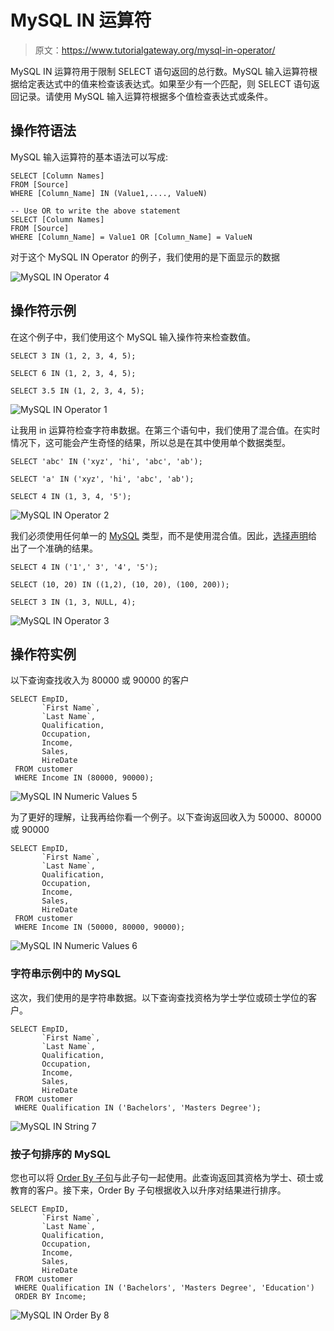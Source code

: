 # MySQL IN 运算符

> 原文：<https://www.tutorialgateway.org/mysql-in-operator/>

MySQL IN 运算符用于限制 SELECT 语句返回的总行数。MySQL 输入运算符根据给定表达式中的值来检查该表达式。如果至少有一个匹配，则 SELECT 语句返回记录。请使用 MySQL 输入运算符根据多个值检查表达式或条件。

## 操作符语法

MySQL 输入运算符的基本语法可以写成:

```
SELECT [Column Names] 
FROM [Source] 
WHERE [Column_Name] IN (Value1,...., ValueN) 

-- Use OR to write the above statement 
SELECT [Column Names] 
FROM [Source] 
WHERE [Column_Name] = Value1 OR [Column_Name] = ValueN 
```

对于这个 MySQL IN Operator 的例子，我们使用的是下面显示的数据

![MySQL IN Operator 4](img/e721e065d3732801614076c1922470e9.png)

## 操作符示例

在这个例子中，我们使用这个 MySQL 输入操作符来检查数值。

```
SELECT 3 IN (1, 2, 3, 4, 5);

SELECT 6 IN (1, 2, 3, 4, 5);

SELECT 3.5 IN (1, 2, 3, 4, 5);
```

![MySQL IN Operator 1](img/0cefce82d0ef26b98821972ad9a1fe6c.png)

让我用 in 运算符检查字符串数据。在第三个语句中，我们使用了混合值。在实时情况下，这可能会产生奇怪的结果，所以总是在其中使用单个数据类型。

```
SELECT 'abc' IN ('xyz', 'hi', 'abc', 'ab');

SELECT 'a' IN ('xyz', 'hi', 'abc', 'ab');

SELECT 4 IN (1, 3, 4, '5');
```

![MySQL IN Operator 2](img/9472be5c3710b6faff92ebde4111c3ab.png)

我们必须使用任何单一的 [MySQL](https://www.tutorialgateway.org/mysql-tutorial/) 类型，而不是使用混合值。因此，[选择声明](https://www.tutorialgateway.org/mysql-select-statement/)给出了一个准确的结果。

```
SELECT 4 IN ('1',' 3', '4', '5');

SELECT (10, 20) IN ((1,2), (10, 20), (100, 200));

SELECT 3 IN (1, 3, NULL, 4);
```

![MySQL IN Operator 3](img/6b0d9abb17ef0a400a1812ba81cb3070.png)

## 操作符实例

以下查询查找收入为 80000 或 90000 的客户

```
SELECT EmpID, 
       `First Name`,
       `Last Name`,
       Qualification,
       Occupation,
       Income,
       Sales,
       HireDate
 FROM customer
 WHERE Income IN (80000, 90000);
```

![MySQL IN Numeric Values 5](img/87bbc1aec57b95111a65101b0de0f065.png)

为了更好的理解，让我再给你看一个例子。以下查询返回收入为 50000、80000 或 90000 

```
SELECT EmpID, 
       `First Name`,
       `Last Name`,
       Qualification,
       Occupation,
       Income,
       Sales,
       HireDate
 FROM customer
 WHERE Income IN (50000, 80000, 90000);
```

![MySQL IN Numeric Values 6](img/0e90ebf1cc1b6c6091b56372817ce607.png)

### 字符串示例中的 MySQL

这次，我们使用的是字符串数据。以下查询查找资格为学士学位或硕士学位的客户。

```
SELECT EmpID, 
       `First Name`,
       `Last Name`,
       Qualification,
       Occupation,
       Income,
       Sales,
       HireDate
 FROM customer
 WHERE Qualification IN ('Bachelors', 'Masters Degree');
```

![MySQL IN String 7](img/aea0b84b5a27bf891865936d14666493.png)

### 按子句排序的 MySQL

您也可以将 [Order By 子句](https://www.tutorialgateway.org/mysql-order-by/)与此子句一起使用。此查询返回其资格为学士、硕士或教育的客户。接下来，Order By 子句根据收入以升序对结果进行排序。

```
SELECT EmpID, 
       `First Name`,
       `Last Name`,
       Qualification,
       Occupation,
       Income,
       Sales,
       HireDate
 FROM customer
 WHERE Qualification IN ('Bachelors', 'Masters Degree', 'Education')
 ORDER BY Income;
```

![MySQL IN Order By 8](img/a84b4ed7887c3ab0f9da898ad83a497a.png)